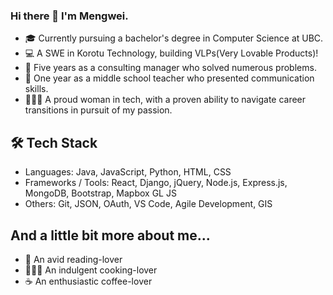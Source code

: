 ### Hi there 👋 I'm Mengwei.

- 🎓 Currently pursuing a bachelor's degree in Computer Science at UBC.
- 💻 A SWE in Korotu Technology, building VLPs(Very Lovable Products)!
- 💼 Five years as a consulting manager who solved numerous problems.
- 🍎 One year as a middle school teacher who presented communication skills.
- 👩🏻‍💻 A proud woman in tech, with a proven ability to navigate career transitions in pursuit of my passion.

## 🛠️ Tech Stack

- Languages: Java, JavaScript, Python, HTML, CSS
- Frameworks / Tools: React, Django, jQuery, Node.js, Express.js, MongoDB, Bootstrap, Mapbox GL JS
- Others: Git, JSON, OAuth, VS Code, Agile Development, GIS

## And a little bit more about me...
- 📖 An avid reading-lover
- 👩🏻‍🍳 An indulgent cooking-lover
- ☕️ An enthusiastic coffee-lover
  
<!--
**mengweij/mengweij** is a ✨ _special_ ✨ repository because its `README.md` (this file) appears on your GitHub profile.

Here are some ideas to get you started:

- 🔭 I’m currently working on ...
- 🌱 I’m currently learning ...
- 👯 I’m looking to collaborate on ...
- 🤔 I’m looking for help with ...
- 💬 Ask me about ...
- 📫 How to reach me: ...
- 😄 Pronouns: ...
- ⚡ Fun fact: ...
-->
